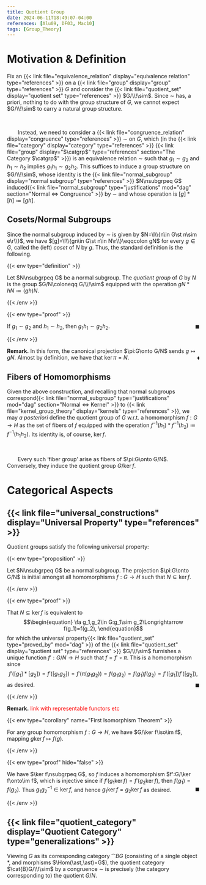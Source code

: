 ```yaml
---
title: Quotient Group
date: 2024-06-11T18:49:07-04:00
references: [Alu09, DF03, Mac10]
tags: [Group_Theory]
---
```


# Motivation & Definition

Fix an {{< link file="equivalence_relation" display="equivalence relation" type="references" >}} on a {{< link file="group" display="group" type="references" >}} $G$ and consider the {{< link file="quotient_set" display="quotient set" type="references" >}} $G/\\!\sim$. Since $\sim$ has, a priori, nothing to do with the group structure of $G$, we cannot expect $G/\\!\sim$ to carry a natural group structure.

<br>

&emsp;&emsp;Instead, we need to consider a {{< link file="congruence_relation" display="congruence" type="references" >}} $\sim$ on $G$, which (in the {{< link file="category" display="category" type="references" >}} {{< link file="group" display="$\catgrp$" type="references" section="The Category $\catgrp$" >}}) is an equivalence relation $\sim$ such that $g_1\sim g_2$ and $h_1\sim h_2$ implies $g_1h_1\sim g_2h_2$. This suffices to induce a group structure on $G/\\!\sim$, whose identity is the {{< link file="normal_subgroup" display="normal subgroup" type="references" >}} $N\nsubgrpeq G$ induced{{< link file="normal_subgroup" type="justifications" mod="dag" section="Normal $\Leftrightarrow$ Congruence" >}} by $\sim$ and whose operation is $[g]\ast[h]\coloneqq[gh]$.

<div class="space"></div>

## Cosets/Normal Subgroups

Since the normal subgroup induced by $\sim$ is given by $N=\l\\{n\in G\st n\sim e\r\\}$, we have $[g]=\l\\{gn\in G\st n\in N\r\\}\eqqcolon gN$ for every $g\in G$, called the (left) *coset* of $N$ by $g$. Thus, the standard definition is the following.

{{< env type="definition" >}}

Let $N\nsubgrpeq G$ be a normal subgroup. The *quotient group* of $G$ by $N$ is the group $G/N\coloneqq G/\\!\sim$ equipped with the operation $gN\ast hN\coloneqq(gh)N$.

{{< /env >}}

{{< env type="proof" >}}

If $g_1\sim g_2$ and $h_1\sim h_2$, then $g_1h_1\sim g_2h_2$.<span style="float:right;">$\blacksquare$</span>

{{< /env >}}

<div class="space"></div>

**Remark.** In this form, the canonical projection $\pi:G\onto G/N$ sends $g\mapsto gN$. Almost by definition, we have that $\ker\pi=N$.<span style="float:right;">$\blacklozenge$</span>

<div class="space"></div>

## Fibers of Homomorphisms

Given the above construction, and recalling that normal subgroups correspond{{< link file="normal_subgroup" type="justifications" mod="dag" section="Normal $\Leftrightarrow$ Kernel" >}} to {{< link file="kernel_group_theory" display="kernels" type="references" >}}, we may *a posteriori* define the quotient group of $G$ w.r.t. a homomorphism $f:G\to H$ as the set of fibers of $f$ equipped with the operation $f^{-1}(h_1)\ast f^{-1}(h_2)\coloneqq f^{-1}(h_1h_2)$. Its identity is, of course, $\ker f$.

<br>

&emsp;&emsp;Every such ‘fiber group’ arise as fibers of $\pi:G\onto G/N$. Conversely, they induce the quotient group $G/\ker f$.

# Categorical Aspects

## {{< link file="universal_constructions" display="Universal Property" type="references" >}}

Quotient groups satisfy the following universal property:

{{< env type="proposition" >}}

Let $N\nsubgrpeq G$ be a normal subgroup. The projection $\pi:G\onto G/N$ is initial amongst all homomorphisms $f:G\to H$ such that $N\subseteq\ker f$.

{{< /env >}}

{{< env type="proof" >}}

That $N\subseteq\ker f$ is equivalent to
$$\begin{equation}
    \fa g_1,g_2\in G:g_1\sim g_2\Longrightarrow f(g_1)=f(g_2),
\end{equation}$$
for which the universal property{{< link file="quotient_set" type="proved_by" mod="dag" >}} of the {{< link file="quotient_set" display="quotient set" type="references" >}} $G/\\!\sim$ furnishes a unique function $f':G/N\to H$ such that $f=f'\circ\pi$. This is a homomorphism since
$$\begin{equation}
    f'([g_1]\ast[g_2])=f'([g_1g_2])=f'(\pi(g_1g_2))=f(g_1g_2)=f(g_1)f(g_2)=f'([g_1])f'([g_2]),
\end{equation}$$
as desired.<span style="float:right;">$\blacksquare$</span>

{{< /env >}}

<div class="space"></div>

**Remark.** <span style="color:red">link with representable functors etc</span>

{{< env type="corollary" name="First Isomorphism Theorem" >}}

For any group homomorphism $f:G\to H$, we have $G/\ker f\iso\im f$, mapping $g\ker f\mapsto f(g)$.

{{< /env >}}

{{< env type="proof" hide="false" >}}

We have $\ker f\nsubgrpeq G$, so $f$ induces a homomorphism $f':G/\ker f\onto\im f$, which is injective since if $f'(g_1\ker f)=f'(g_2\ker f)$, then $f(g_1)=f(g_2)$. Thus $g_1g_2^{-1}\in\ker f$, and hence $g_1\ker f=g_2\ker f$ as desired.<span style="float:right;">$\blacksquare$</span>

{{< /env >}}

<div class="space"></div>

## {{< link file="quotient_category" display="Quotient Category" type="generalizations" >}}

Viewing $G$ as its corresponding category $\cat{B}G$ (consisting of a single object $\ast$, and morphisms $\Hom(\ast,\ast)=G$), the quotient category $\cat{B}G/\\!\sim$ by a congruence $\sim$ is precisely (the category corresponding to) the quotient $G/N$.
